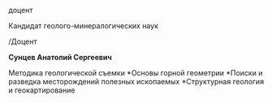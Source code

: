 доцент

Кандидат геолого-минералогических наук

/Доцент

**Сунцев Анатолий Сергеевич**

Методика геологической съемки
	*Основы горной геометрии
	*Поиски и разведка месторождений полезных ископаемых
	*Структурная геология и геокартирование